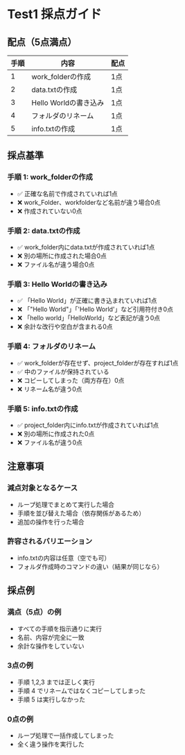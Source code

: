 # Test1 採点ガイド

## 配点（5点満点）

| 手順 | 内容 | 配点 |
|------|------|------|
| 1 | work_folderの作成 | 1点 |
| 2 | data.txtの作成 | 1点 |
| 3 | Hello Worldの書き込み | 1点 |
| 4 | フォルダのリネーム | 1点 |
| 5 | info.txtの作成 | 1点 |

## 採点基準

### 手順 1: work_folderの作成
- ✅ 正確な名前で作成されていれば1点
- ❌ work_Folder、workfolderなど名前が違う場合0点
- ❌ 作成されていない0点

### 手順 2: data.txtの作成
- ✅ work_folder内にdata.txtが作成されていれば1点
- ❌ 別の場所に作成された場合0点
- ❌ ファイル名が違う場合0点

### 手順 3: Hello Worldの書き込み
- ✅ 「Hello World」が正確に書き込まれていれば1点
- ❌ 「"Hello World"」「'Hello World'」など引用符付き0点
- ❌ 「hello world」「HelloWorld」など表記が違う0点
- ❌ 余計な改行や空白が含まれる0点

### 手順 4: フォルダのリネーム
- ✅ work_folderが存在せず、project_folderが存在すれば1点
- ✅ 中のファイルが保持されている
- ❌ コピーしてしまった（両方存在）0点
- ❌ リネーム名が違う0点

### 手順 5: info.txtの作成
- ✅ project_folder内にinfo.txtが作成されていれば1点
- ❌ 別の場所に作成された0点
- ❌ ファイル名が違う0点

## 注意事項

### 減点対象となるケース
- ループ処理でまとめて実行した場合
- 手順を並び替えた場合（依存関係があるため）
- 追加の操作を行った場合

### 許容されるバリエーション
- info.txtの内容は任意（空でも可）
- フォルダ作成時のコマンドの違い（結果が同じなら）

## 採点例

### 満点（5点）の例
- すべての手順を指示通りに実行
- 名前、内容が完全に一致
- 余計な操作をしていない

### 3点の例
- 手順 1,2,3 までは正しく実行
- 手順 4 でリネームではなくコピーしてしまった
- 手順 5 は実行しなかった

### 0点の例
- ループ処理で一括作成してしまった
- 全く違う操作を実行した